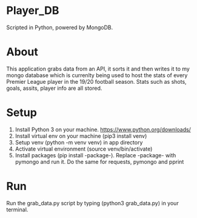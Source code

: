 # Player_DB

Scripted in Python, powered by MongoDB.

# About
This application grabs data from an API, it sorts it and then writes it to my mongo database which is currenlty being used to host the stats of every Premier League player in the 19/20 football season. Stats such as shots, goals, assits, player info are all stored.

# Setup

1. Install Python 3 on your machine. https://www.python.org/downloads/
2. Install virtual env on your machine (pip3 install venv)
3. Setup venv (python -m venv venv) in app directory
4. Activate virtual environment (source venv/bin/activate)
5. Install packages (pip install -package-). Replace -package- with pymongo and run it. Do the same for requests, pymongo and pprint
  
 # Run
 Run the grab_data.py script by typing (python3 grab_data.py) in your terminal.  
 
